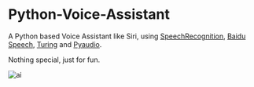# Python-Voice-Assistant

A Python based Voice Assistant like Siri, using [SpeechRecognition](https://pypi.org/project/SpeechRecognition/), [Baidu Speech](https://cloud.baidu.com/doc/SPEECH/index.html), [Turing](https://www.kancloud.cn/turing/www-tuling123-com/718218) and [Pyaudio](http://people.csail.mit.edu/hubert/pyaudio/).

Nothing special, just for fun.

![ai]("https://github.com/rollingstarky/Python-Voice-Assistant/raw/master/screenshots/ai1.PNG")